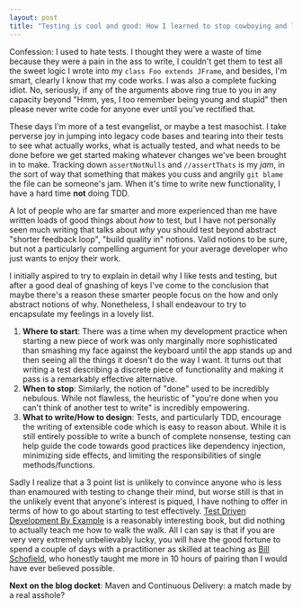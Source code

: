 ```yaml
---
layout: post
title: "Testing is cool and good: How I learned to stop cowboying and love the Assert"
---
```



Confession: I used to hate tests. I thought they were a waste of time because
they were a pain in the ass to write, I couldn't get them to test all the sweet
logic I wrote into my `class Foo extends JFrame`, and besides, I'm smart,
clearly I know that my code works.  I was also a complete fucking idiot. No,
seriously, if any of the arguments above ring true to you in any capacity
beyond "Hmm, yes, I too remember being young and stupid" then
please never write code for anyone ever until you've rectified that.

These days I'm more of a test evangelist, or maybe a test masochist. I take
perverse joy in jumping into legacy code bases and tearing into their tests to
see what actually works, what is actually tested, and what needs to be done
before we get started making whatever changes we've been brought in to make.
Tracking down `assertNotNulls` and `//assertThats` is my _jam_, in the sort of
way that something that makes you cuss and angrily `git blame` the file can
be someone's jam. When it's time to write new functionality, I have a hard time
__not__ doing TDD.

A lot of people who are far smarter and more experienced than me have written
loads of good things about _how_ to test, but I have not personally seen much
writing that talks about _why_ you should test beyond abstract "shorter feedback
loop", "build quality in" notions. Valid notions to be sure, but not a particularly
compelling argument for your average developer who just wants to enjoy their work.

I initially aspired to try to explain in detail why I like tests and testing, but
after a good deal of gnashing of keys I've come to the conclusion that maybe there's
a reason these smarter people focus on the how and only abstract notions of why.
Nonetheless, I shall endeavour to try to encapsulate my feelings in a lovely list.

1. __Where to start__: There was a time when my development practice when starting a new
piece of work was only marginally more sophisticated than smashing my face
against the keyboard until the app stands up and then seeing all the things it
doesn't do the way I want. It turns out that writing a test describing a discrete piece
of functionality and making it pass is a remarkably effective alternative.
2. __When to stop__: Similarly, the notion of "done" used to be incredibly nebulous.
While not flawless, the heuristic of "you're done when you can't think of another
test to write" is incredibly empowering.
3. __What to write/How to design__: Tests, and particularly TDD, encourage the writing
of extensible code which is easy to reason about. While it is still entirely possible
to write a bunch of complete nonsense, testing can help guide the code towards
good practices like dependency injection, minimizing side effects, and limiting
the responsibilities of single methods/functions.

<!-- -->

Sadly I realize that a 3 point list is unlikely to convince anyone who is less
than enamoured with testing to change their mind, but worse still is that in the
unlikely event that anyone's interest is piqued, I have nothing to offer in terms
of how to go about starting to test effectively. [Test Driven Development By Example][tdd]
is a reasonably interesting book, but did nothing to actually teach me how to
walk the walk. All I can say is that if you are very very extremely unbelievably lucky,
you will have the good fortune to spend a couple of days with a practitioner
as skilled at teaching as [Bill Schofield][bill], who honestly taught me more in 10
hours of pairing than I would have ever believed possible.


__Next on the blog docket__: Maven and Continuous Delivery: a match made by a real asshole?


[bill]: https://twitter.com/Bill_Schofield
[tdd]: http://www.amazon.com/Test-Driven-Development-By-Example/dp/0321146530
